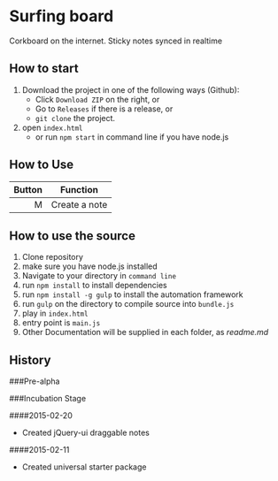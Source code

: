 Surfing board
=============

Corkboard on the internet. Sticky notes synced in realtime

How to start
------------

1.	Download the project in one of the following ways (Github):
	-	Click `Download ZIP` on the right, or
	-	Go to `Releases` if there is a release, or
	-	`git clone` the project.
2.	open `index.html`
	-	or run `npm start` in command line if you have node.js

How to Use
----------

| Button | Function      |
|-------:|---------------|
|      M | Create a note |

How to use the source
---------------------

1.	Clone repository
2.	make sure you have node.js installed
3.	Navigate to your directory in `command line`
4.	run `npm install` to install dependencies
5.	run `npm install -g gulp` to install the automation framework
6.	run `gulp` on the directory to compile source into `bundle.js`
7.	play in `index.html`
8.	entry point is `main.js`
9.	Other Documentation will be supplied in each folder, as *readme.md*

History
-------

###Pre-alpha

###Incubation Stage

####2015-02-20

-	Created jQuery-ui draggable notes

####2015-02-11

-	Created universal starter package

